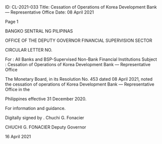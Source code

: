 ID: CL-2021-033
Title: Cessation of Operations of Korea Development Bank — Representative Office
Date: 08 April 2021

Page 1

BANGKO SENTRAL NG PILIPINAS

OFFICE OF THE DEPUTY GOVERNOR FINANCIAL SUPERVISION SECTOR

CIRCULAR LETTER NO.

For : All Banks and BSP-Supervised Non-Bank Financial Institutions Subject : Cessation of Operations of Korea Development Bank — Representative Office

The Monetary Board, in its Resolution No. 453 dated 08 April 2021, noted the cessation of operations of Korea Development Bank — Representative Office in the

Philippines effective 31 December 2020.

For information and guidance.

Digitally signed by . Chuchi G. Fonacier

CHUCHI G. FONACIER Deputy Governor

16 April 2021